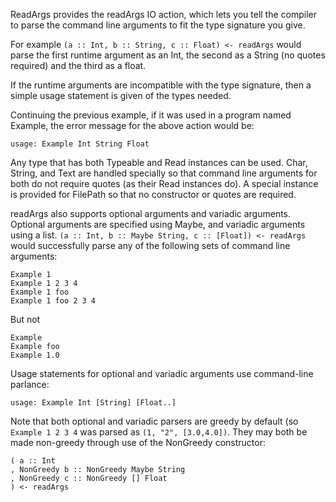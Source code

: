 ReadArgs provides the readArgs IO action, which lets you tell the compiler 
to parse the command line arguments to fit the type signature you give.

For example `(a :: Int, b :: String, c :: Float) <- readArgs` would
parse the first runtime argument as an Int, the second as a String (no
quotes required) and the third as a float.

If the runtime arguments are incompatible with the type signature,
then a simple usage statement is given of the types needed.

Continuing the previous example, if it was used in a
program named Example, the error message for the above
action would be: 

    usage: Example Int String Float

Any type that has both Typeable and Read instances
can be used. Char, String, and Text are handled specially so that
command line arguments for both do not require quotes (as their 
Read instances do). A special instance is provided for FilePath so 
that no constructor or quotes are required.

readArgs also supports optional arguments and variadic arguments.
Optional arguments are specified using Maybe, and variadic arguments 
using a list.  `(a :: Int, b :: Maybe String, c :: [Float]) <- readArgs` 
would successfully parse any of the following sets of command line arguments:

    Example 1
    Example 1 2 3 4
    Example 1 foo
    Example 1 foo 2 3 4

But not

    Example
    Example foo
    Example 1.0

Usage statements for optional and variadic arguments use command-line
parlance:

    usage: Example Int [String] [Float..]

Note that both optional and variadic parsers are greedy by default 
(so `Example 1 2 3 4` was parsed as `(1, "2", [3.0,4.0])`.  They
may both be made non-greedy through use of the NonGreedy constructor:

    ( a :: Int
    , NonGreedy b :: NonGreedy Maybe String
    , NonGreedy c :: NonGreedy [] Float
    ) <- readArgs
